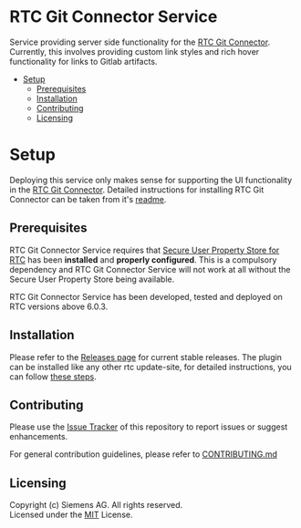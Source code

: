 # RTC Git Connector Service
Service providing server side functionality for the [RTC Git Connector](https://github.com/jazz-community/rtc-git-connector). Currently, this involves providing custom link styles and rich hover functionality for links to Gitlab artifacts.

-   [Setup](#setup)
    -   [Prerequisites](#prerequisites)
    -   [Installation](#installation)
    -   [Contributing](#contributing)
    -   [Licensing](#licensing)

# Setup
Deploying this service only makes sense for supporting the UI functionality in the [RTC Git Connector](https://github.com/jazz-community/rtc-git-connector). Detailed instructions for installing RTC Git Connector can be taken from it's [readme](https://github.com/jazz-community/rtc-git-connector/blob/master/README.md).

## Prerequisites
RTC Git Connector Service requires that [Secure User Property Store for RTC](https://github.com/jazz-community/rtc-secure-user-property-store) has been **installed** and **properly configured**. This is a compulsory dependency and RTC Git Connector Service will not work at all without the Secure User Property Store being available.

RTC Git Connector Service has been developed, tested and deployed on RTC versions above 6.0.3.

## Installation
Please refer to the [Releases page](https://github.com/jazz-community/rtc-git-connector-service/releases) for current stable releases. The plugin can be installed like any other rtc update-site, for detailed instructions, you can follow [these steps](https://github.com/jazz-community/rtc-create-child-item-plugin#installation).

## Contributing
Please use the [Issue Tracker](https://github.com/jazz-community/rtc-git-connector-service/issues) of this repository to report issues or suggest enhancements.

For general contribution guidelines, please refer to [CONTRIBUTING.md](https://github.com/jazz-community/rtc-git-connector-service/blob/master/CONTRIBUTING.md)

## Licensing
Copyright (c) Siemens AG. All rights reserved.<br>
Licensed under the [MIT](LICENSE) License.
